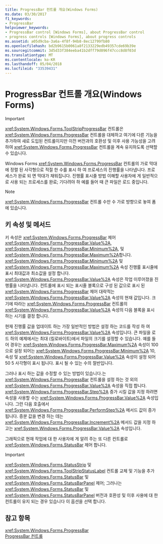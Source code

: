 ```yaml
---
title: ProgressBar 컨트롤 개요(Windows Forms)
ms.date: 03/30/2017
f1_keywords:
- ProgressBar
helpviewer_keywords:
- ProgressBar control [Windows Forms], about ProgressBar control
- progress controls [Windows Forms], about progress controls
ms.assetid: a05d9cba-3a6a-4f8f-94b8-8ec12799fb80
ms.openlocfilehash: bd2b9615b0061a8f2133229edb49357cde69b39e
ms.sourcegitcommit: 3d5d33f384eeba41b2dff79d096f47ccc8d8f03d
ms.translationtype: MT
ms.contentlocale: ko-KR
ms.lasthandoff: 05/04/2018
ms.locfileid: "33539431"
---
```

# <a name="progressbar-control-overview-windows-forms"></a>ProgressBar 컨트롤 개요(Windows Forms)
> [!IMPORTANT]
>  <xref:System.Windows.Forms.ToolStripProgressBar> 컨트롤은 <xref:System.Windows.Forms.ProgressBar> 컨트롤을 대체하고 여기에 다른 기능을 추가하여 새로 도입된 컨트롤이지만 이전 버전과의 호환성 및 이후 사용 가능성을 고려하여 <xref:System.Windows.Forms.ProgressBar> 컨트롤을 계속 유지하도록 선택할 수 있습니다.  
  
 Windows Forms <xref:System.Windows.Forms.ProgressBar> 컨트롤의 가로 막대에 정렬 된 사각형으로 적절 한 수를 표시 하 여 프로세스의 진행률을 나타냅니다. 프로세스가 완료 되 면 막대가 채워집니다. 진행률 표시줄 방법 이해할 사용자에 게 일반적으로 사용 되는 프로세스를 완료; 기다려야 하 예를 들어 때 큰 파일은 로드 중입니다.  
  
> [!NOTE]
>  <xref:System.Windows.Forms.ProgressBar> 컨트롤 수만 수 가로 방향으로 놓여 폼에 있습니다.  
  
## <a name="key-properties-and-methods"></a>키 속성 및 메서드  
 키 속성은 <xref:System.Windows.Forms.ProgressBar> 제어 <xref:System.Windows.Forms.ProgressBar.Value%2A>, <xref:System.Windows.Forms.ProgressBar.Minimum%2A>, 및 <xref:System.Windows.Forms.ProgressBar.Maximum%2A>합니다. <xref:System.Windows.Forms.ProgressBar.Minimum%2A> 및 <xref:System.Windows.Forms.ProgressBar.Maximum%2A> 속성 진행률 표시줄에 표시 최대값과 최소값을 설정 합니다. <xref:System.Windows.Forms.ProgressBar.Value%2A> 속성은 작업 이루어졌을 진행률을 나타냅니다. 컨트롤에 표시 되는 표시줄 블록으로 구성 된 값으로 표시 된 <xref:System.Windows.Forms.ProgressBar> 제어 대략적는 <xref:System.Windows.Forms.ProgressBar.Value%2A> 속성의 현재 값입니다. 크기에 따라는 <xref:System.Windows.Forms.ProgressBar> 컨트롤의 <xref:System.Windows.Forms.ProgressBar.Value%2A> 속성의 다음 블록을 표시 하는 시기를 결정 합니다.  
  
 현재 진행률 값을 업데이트 하는 가장 일반적인 방법은 설정 하는 코드를 작성 하 여 <xref:System.Windows.Forms.ProgressBar.Value%2A> 속성입니다. 큰 파일을 로드 하의 예제에서는 최대 (킬로바이트)에서 파일의 크기를 설정할 수 있습니다. 예를 들어 경우는 <xref:System.Windows.Forms.ProgressBar.Maximum%2A> 속성이 100으로 설정 되어는 <xref:System.Windows.Forms.ProgressBar.Minimum%2A> 10, 속성 및 <xref:System.Windows.Forms.ProgressBar.Value%2A> 속성이 설정 되어 50 5 사각형이 표시 됩니다. 표시 될 수 있는 수의 절반입니다.  
  
 그러나 표시 하는 값을 수정할 수 있는 방법이 있습니다.는 <xref:System.Windows.Forms.ProgressBar> 컨트롤을 설정 하는 것 외의 <xref:System.Windows.Forms.ProgressBar.Value%2A> 속성을 직접 합니다. <xref:System.Windows.Forms.ProgressBar.Step%2A> 증가 시킬 값을 지정 하려면 속성을 사용할 수는 <xref:System.Windows.Forms.ProgressBar.Value%2A> 속성입니다. 그런 다음 호출에서 <xref:System.Windows.Forms.ProgressBar.PerformStep%2A> 메서드 값이 증가 됩니다. 증분 값을 변경 하는 데는 <xref:System.Windows.Forms.ProgressBar.Increment%2A> 메서드 값을 지정 하 고는 <xref:System.Windows.Forms.ProgressBar.Value%2A> 속성입니다.  
  
 그래픽으로 현재 작업에 대 한 사용자에 게 알려 주는 또 다른 컨트롤로 <xref:System.Windows.Forms.StatusBar> 제어 합니다.  
  
> [!IMPORTANT]
>  <xref:System.Windows.Forms.StatusStrip> 및 <xref:System.Windows.Forms.ToolStripStatusLabel> 컨트롤 교체 및 기능을 추가 <xref:System.Windows.Forms.StatusBar> 및 <xref:System.Windows.Forms.StatusBarPanel> 제어; 그러나는 <xref:System.Windows.Forms.StatusBar> 및 <xref:System.Windows.Forms.StatusBarPanel> 버전과 호환성 및 이후 사용에 대 한 컨트롤이 유지 되는 경우 있습니다 이 옵션을 선택 합니다.  
  
## <a name="see-also"></a>참고 항목  
 <xref:System.Windows.Forms.ProgressBar>  
 [ProgressBar 컨트롤](../../../../docs/framework/winforms/controls/progressbar-control-windows-forms.md)
